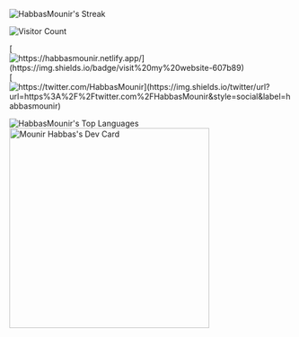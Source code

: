 ![HabbasMounir's Streak](https://github-readme-streak-stats.herokuapp.com/?user=HabbasMounir&theme=blueberry&hide_border=true)


![Visitor Count](https://profile-counter.glitch.me/HabbasMounir/count.svg)

[
![https://habbasmounir.netlify.app/](https://img.shields.io/badge/visit%20my%20website-607b89)
](https://habbasmounir.netlify.app)
[
![https://twitter.com/HabbasMounir](https://img.shields.io/twitter/url?url=https%3A%2F%2Ftwitter.com%2FHabbasMounir&style=social&label=habbasmounir)
](https://twitter.com/HabbasMounir )

![HabbasMounir's Top Languages](https://github-readme-stats.vercel.app/api/top-langs/?username=HabbasMounir&theme=blueberry&show_icons=true&hide_border=true&layout=compact)
<a href="https://app.daily.dev/mounirhabbas"><img src="https://api.daily.dev/devcards/v2/4gLIA2sNNGX4hWofpqnsB.png?type=default&r=u46" width="356" alt="Mounir Habbas's Dev Card"/></a>
<!--
![HabbasMounir's Stats](https://github-readme-stats.vercel.app/api?username=HabbasMounir&theme=blueberry&show_icons=true&hide_border=true&count_private=true)

-->
